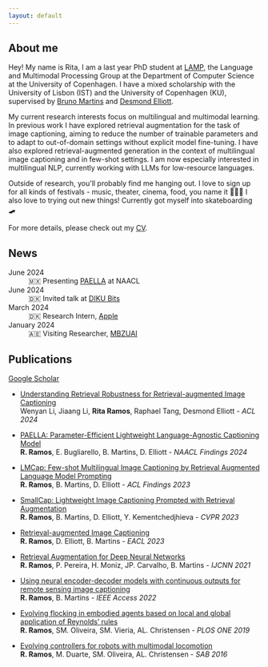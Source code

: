 ```yaml
---
layout: default
---
```


## About me

Hey! My name is Rita, I am a last year PhD student at [LAMP](https://lampgroup.github.io/), the Language and Multimodal Processing Group at the Department of Computer Science at the University of Copenhagen. I have a mixed scholarship with the University of Lisbon (IST) and the University of Copenhagen (KU), supervised by [Bruno Martins](https://bgmartins.github.io/) and [Desmond Elliott](https://elliottd.github.io/).

My current research interests focus on multilingual and multimodal learning. In previous work I have explored retrieval augmentation for the task of image captioning, aiming to reduce the number of trainable parameters and to adapt to out-of-domain settings without explicit model fine-tuning. I have also explored retrieval-augmented generation in the context of multilingual image captioning and in few-shot settings. I am now especially interested in multilingual NLP, currently working with LLMs for low-resource languages. 

Outside of research, you'll probably find me hanging out. I love to sign up for all kinds of festivals - music, theater, cinema, food, you name it 🎺🎨📸 
I also love to trying out new things! Currently got myself into skateboarding 🛹 

For more details, please check out my [CV](cv2024.pdf).

## News

<dl>
<dt>June 2024</dt>
<dd> 🇲🇽 Presenting <a href="https://aclanthology.org/2024.findings-naacl.225.pdf">PAELLA</a> at NAACL </dd>
<dt>June 2024</dt>
<dd> 🇩🇰 Invited talk at <a href="https://di.ku.dk/forsidebegivenheder/begivenheder-2024/diku-bits-nlp-march-2024/"> DIKU Bits </a> </dd>
<dt>March 2024</dt>
<dd> 🇩🇰 Research Intern, <a href="https://machinelearning.apple.com/">Apple</a> </dd>
<dt>January 2024</dt>
<dd> 🇦🇪 Visiting Researcher, <a href="https://mbzuai.ac.ae/">MBZUAI</a> </dd>
</dl>



## Publications
[Google Scholar](https://scholar.google.com/citations?user=1AslBsAAAAAJ&hl=en)

- [Understanding Retrieval Robustness for Retrieval-augmented Image Captioning](https://openreview.net/pdf?id=ibkLyMjbbT)  
  Wenyan Li, Jiaang Li, **Rita Ramos**, Raphael Tang, Desmond Elliott - *ACL 2024*

- [PAELLA: Parameter-Efficient Lightweight Language-Agnostic Captioning Model](https://aclanthology.org/2024.findings-naacl.225.pdf)  
  **R. Ramos**, E. Bugliarello, B. Martins, D. Elliott - *NAACL Findings 2024*

- [LMCap: Few-shot Multilingual Image Captioning by Retrieval Augmented Language Model Prompting](https://aclanthology.org/2023.findings-acl.104.pdf)  
  **R. Ramos**, B. Martins, D. Elliott - *ACL Findings 2023*

- [SmallCap: Lightweight Image Captioning Prompted with Retrieval Augmentation](https://openaccess.thecvf.com/content/CVPR2023/papers/Ramos_SmallCap_Lightweight_Image_Captioning_Prompted_With_Retrieval_Augmentation_CVPR_2023_paper.pdf)  
  **R. Ramos**, B. Martins, D. Elliott, Y. Kementchedjhieva - *CVPR 2023*

- [Retrieval-augmented Image Captioning](https://aclanthology.org/2023.eacl-main.266.pdf)  
  **R. Ramos**, D. Elliott, B. Martins - *EACL 2023*

- [Retrieval Augmentation for Deep Neural Networks](https://ieeexplore.ieee.org/abstract/document/9533978?casa_token=GzdR4bzcsDUAAAAA:pbux8m89PjSzPsfE_Mo5BvxdPOQ76NV4DjPXkZjjJq9SfDMnvW5b-IhEHKUZX1KBW7qyi5cmqZD1)  
  **R. Ramos**, P. Pereira, H. Moniz, JP. Carvalho, B. Martins - *IJCNN 2021*

- [Using neural encoder-decoder models with continuous outputs for remote sensing image captioning](https://ieeexplore.ieee.org/stamp/stamp.jsp?arnumber=9714367)  
  **R. Ramos**, B. Martins - *IEEE Access 2022*

- [Evolving flocking in embodied agents based on local and global application of Reynolds’ rules](https://journals.plos.org/plosone/article?id=10.1371/journal.pone.0224376)  
  **R. Ramos**, SM. Oliveira, SM. Vieria, AL. Christensen - *PLOS ONE 2019*

- [Evolving controllers for robots with multimodal locomotion](https://link.springer.com/chapter/10.1007/978-3-319-43488-9_30)  
  **R. Ramos**, M. Duarte, SM. Oliveira, AL. Christensen - *SAB 2016*
